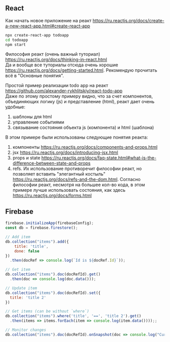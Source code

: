 ## React
Как начать новое приложение на реакт https://ru.reactjs.org/docs/create-a-new-react-app.html#create-react-app

```bash
npx create-react-app todoapp
cd todoapp
npm start
```

Философия реакт (очень важный туториал) https://ru.reactjs.org/docs/thinking-in-react.html \
Да и вообще все туториалы отсюда очень хорошие https://ru.reactjs.org/docs/getting-started.html. Рекомендую прочитать всё в "Основные понятия".

Простой пример реализации todo app на реакт https://github.com/alexander-rykhlitskiy/react-todo-app \
Даже по этому простому примеру видно, что за счет компонентов, объединяющих логику (js) и представление (html), реакт дает очень удобные:
1) шаблоны для html
2) управление событиями
3) связывание состояния объекта js (компонента) и html (шаблона)

В этом примере были использованы следующие понятия реакта:
1) компоненты https://ru.reactjs.org/docs/components-and-props.html
2) jsx https://ru.reactjs.org/docs/introducing-jsx.html
3) props и state https://ru.reactjs.org/docs/faq-state.html#what-is-the-difference-between-state-and-props
4) refs. Их использование противоречит философии реакт, но позволяет вставить "элегантный костыль" https://ru.reactjs.org/docs/refs-and-the-dom.html. Согласно философии реакт, несмотря на большее кол-во кода, в этом примере лучше использовать состояния, как здесь https://ru.reactjs.org/docs/forms.html

## Firebase

```js
firebase.initializeApp(firebaseConfig);
const db = firebase.firestore();

// Add item
db.collection("items").add({
    title: 'title',
    done: false
})
  .then(docRef => console.log(`Id is ${docRef.Id}`));

// Get item
db.collection("items").doc(docRefId).get()
  .then(doc => console.log(doc.data()));

// Update item
db.collection("items").doc(docRefId).set({
  title: 'title 2'
})

// Get items (can be without `where`)
db.collection("items").where('title', '==', 'title 2').get()
  .then(items => items.forEach(item => console.log(item.data())));;

// Monitor changes
db.collection("items").doc(docRefId).onSnapshot(doc => console.log("Current data: ", doc.data()));
```
